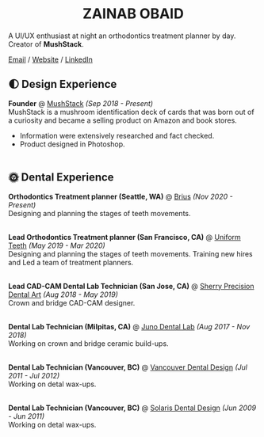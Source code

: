 # <center>ZAINAB OBAID</center>
A UI/UX enthusiast at night an orthodontics treatment planner by day. Creator of **MushStack**. <br>

[Email](mailto:zainababdobaid@gmail.com) / [Website](http://zazee.xyz/) / [LinkedIn](https://www.linkedin.com/in/zainab-obaid/)

## 🌓 Design Experience

**Founder** @ [MushStack](https://www.mushstack.com/) _(Sep 2018 - Present)_ <br>
MushStack is a mushroom identification deck of cards that was born out of a curiosity and became a selling product on Amazon and book stores. 
  - Information were extensively researched and fact checked. 
  - Product designed in Photoshop.
<br><br>

## 🌞 Dental Experience

**Orthodontics Treatment planner (Seattle, WA)** @ [Brius](https://brius.com/) _(Nov 2020 - Present)_ <br>
Designing and planning the stages of teeth movements.
<br><br>

**Lead Orthodontics Treatment planner (San Francisco, CA)** @ [Uniform Teeth](https://www.uniformteeth.com/) _(May 2019 - Mar 2020)_ <br>
Designing and planning the stages of teeth movements. Training new hires and Led a team of treatment planners.
<br><br>

**Lead CAD-CAM Dental Lab Technician (San Jose, CA)** @ [Sherry Precision Dental Art](https://sherryprecision.com/) _(Aug 2018 - May 2019)_ <br>
Crown and bridge CAD-CAM designer.
<br><br>

**Dental Lab Technician (Milpitas, CA)** @ [Juno Dental Lab]() _(Aug 2017 - Nov 2018)_ <br>
Working on crown and bridge ceramic build-ups.
<br><br>

**Dental Lab Technician (Vancouver, BC)** @ [Vancouver Dental Design]() _(Jul 2011 - Jul 2012)_ <br>
Working on detal wax-ups.
<br><br>

**Dental Lab Technician (Vancouver, BC)** @ [Solaris Dental Design]() _(Jun 2009 - Jun 2011)_ <br>
Working on detal wax-ups.
<br><br>
